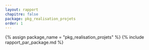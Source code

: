 ```yaml
---
layout: rapport
chapitre: false
package: pkg_realisation_projets
order: 1
---
```


{% assign package_name = "pkg_realisation_projets" %}
{% include rapport_par_package.md %}